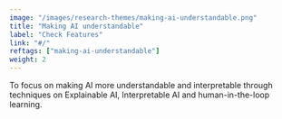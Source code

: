 ```yaml
---
image: "/images/research-themes/making-ai-understandable.png"
title: "Making AI understandable"
label: "Check Features"
link: "#/"
reftags: ["making-ai-understandable"]
weight: 2
---
```


To focus on making AI more understandable and interpretable through techniques on Explainable AI, Interpretable AI and human-in-the-loop learning.
